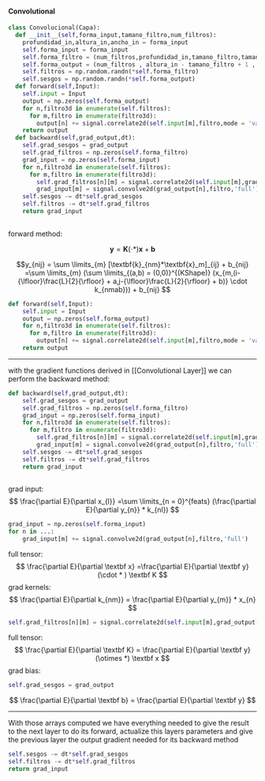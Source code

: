 #### Convolutional
```python
class Convolucional(Capa):
  def __init__(self,forma_input,tamano_filtro,num_filtros):
    profundidad_in,altura_in,ancho_in = forma_input
    self.forma_input = forma_input
    self.forma_filtro = (num_filtros,profundidad_in,tamano_filtro,tamano_filtro)
    self.forma_output = (num_filtros , altura_in - tamano_filtro + 1 , ancho_in - tamano_filtro + 1 )
    self.filtros = np.random.randn(*self.forma_filtro)
    self.sesgos = np.random.randn(*self.forma_output)
  def forward(self,Input):
    self.input = Input
    output = np.zeros(self.forma_output)
    for n,filtro3d in enumerate(self.filtros):
      for m,filtro in enumerate(filtro3d):
        output[n] += signal.correlate2d(self.input[m],filtro,mode = 'valid') + self.sesgos[n]
    return output
  def backward(self,grad_output,dt):
    self.grad_sesgos = grad_output
    self.grad_filtros = np.zeros(self.forma_filtro)
    grad_input = np.zeros(self.forma_input)
    for n,filtro3d in enumerate(self.filtros):
      for m,filtro in enumerate(filtro3d):
        self.grad_filtros[n][m] = signal.correlate2d(self.input[m],grad_output[n],mode = 'valid')
        grad_input[m] = signal.convolve2d(grad_output[n],filtro,'full')
    self.sesgos -= dt*self.grad_sesgos
    self.filtros -= dt*self.grad_filtros
    return grad_input
  
```
forward method:

$$
\textbf{y} = \textbf{K} (\cdot*) \textbf{x} + \textbf{b}
$$

$$y_{nij} =  \sum \limits_{m} [\textbf{k}_{nm}*\textbf{x}_m]_{ij} + b_{nij}
=\sum \limits_{m} (\sum \limits_{(a,b) = (0,0)}^{(KShape)} (x_{m,(i-{\lfloor}\frac{L}{2}{\rfloor} + a,j-{\lfloor}\frac{L}{2}{\rfloor} + b)} \cdot k_{nmab})) + b_{nij}
$$
```python
def forward(self,Input):
    self.input = Input
    output = np.zeros(self.forma_output)
    for n,filtro3d in enumerate(self.filtros):
      for m,filtro in enumerate(filtro3d):
        output[n] += signal.correlate2d(self.input[m],filtro,mode = 'valid') + self.sesgos[n]
    return output
```
___

with the gradient functions derived in [[Convolutional Layer]] we can perform the backward method:
```python
def backward(self,grad_output,dt):
    self.grad_sesgos = grad_output
    self.grad_filtros = np.zeros(self.forma_filtro)
    grad_input = np.zeros(self.forma_input)
    for n,filtro3d in enumerate(self.filtros):
      for m,filtro in enumerate(filtro3d):
        self.grad_filtros[n][m] = signal.correlate2d(self.input[m],grad_output[n],mode = 'valid')
        grad_input[m] = signal.convolve2d(grad_output[n],filtro,'full')
    self.sesgos -= dt*self.grad_sesgos
    self.filtros -= dt*self.grad_filtros
    return grad_input
  
```

grad input:
$$
\frac{\partial E}{\partial x_{l}}
=\sum \limits_{n = 0}^{feats} (\frac{\partial E}{\partial y_{n}} * k_{nl})
$$
```python
grad_input = np.zeros(self.forma_input)
for n in ...:
	grad_input[m] += signal.convolve2d(grad_output[n],filtro,'full')
```
full tensor:
$$
\frac{\partial E}{\partial \textbf x}
=\frac{\partial E}{\partial \textbf y} (\cdot * ) \textbf K
$$
grad kernels:
$$
\frac{\partial E}{\partial k_{nm}}
= \frac{\partial E}{\partial y_{m}} * x_{n}
$$
```python
self.grad_filtros[n][m] = signal.correlate2d(self.input[m],grad_output[n],mode = 'valid')
```
full tensor:
$$
\frac{\partial E}{\partial \textbf K}
= \frac{\partial E}{\partial \textbf y} (\otimes *) \textbf x
$$
grad bias:
```python
self.grad_sesgos = grad_output
```
$$
\frac{\partial E}{\partial \textbf b} = \frac{\partial E}{\partial \textbf y} 
$$
___

With those arrays computed we have everything needed to give the result to the next layer to do its forward, actualize this layers parameters and give the previous layer the output gradient needed for its backward method
```python
self.sesgos -= dt*self.grad_sesgos
self.filtros -= dt*self.grad_filtros
return grad_input
```
